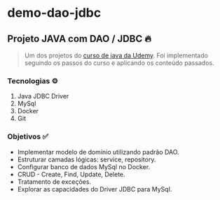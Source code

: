 # demo-dao-jdbc

## Projeto JAVA com DAO / JDBC  🔥

> Um dos projetos do [curso de java da Udemy](https://www.udemy.com/share/101scA3@OO655ylH0IslNYuiF2MElBavFc-wPTs3ldPKhGbsdkc4jab-fwO-Dp8irvUuCuKrOw==/). Foi implementado seguindo os passos do curso e aplicando os conteúdo passados.

### Tecnologias ⚙️

1. Java JDBC Driver
2. MySql
3. Docker 
4. Git

### Objetivos ✅

- Implementar modelo de domínio utilizando padrão DAO.
- Estruturar camadas lógicas: service, repository.
- Configurar banco de dados MySql no Docker.
- CRUD - Create, Find, Update, Delete.
- Tratamento de exceções.
- Explorar as capacidades do Driver JDBC para MySql.
